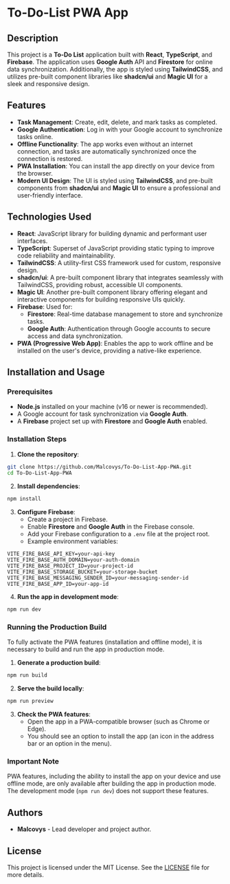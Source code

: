 # To-Do-List PWA App

## Description
This project is a **To-Do List** application built with **React**, **TypeScript**, and **Firebase**. The application uses **Google Auth** API and **Firestore** for online data synchronization. Additionally, the app is styled using **TailwindCSS**, and utilizes pre-built component libraries like **shadcn/ui** and **Magic UI** for a sleek and responsive design.

## Features
- **Task Management**: Create, edit, delete, and mark tasks as completed.
- **Google Authentication**: Log in with your Google account to synchronize tasks online.
- **Offline Functionality**: The app works even without an internet connection, and tasks are automatically synchronized once the connection is restored.
- **PWA Installation**: You can install the app directly on your device from the browser.
- **Modern UI Design**: The UI is styled using **TailwindCSS**, and pre-built components from **shadcn/ui** and **Magic UI** to ensure a professional and user-friendly interface.

## Technologies Used
- **React**: JavaScript library for building dynamic and performant user interfaces.
- **TypeScript**: Superset of JavaScript providing static typing to improve code reliability and maintainability.
- **TailwindCSS**: A utility-first CSS framework used for custom, responsive design.
- **shadcn/ui**: A pre-built component library that integrates seamlessly with TailwindCSS, providing robust, accessible UI components.
- **Magic UI**: Another pre-built component library offering elegant and interactive components for building responsive UIs quickly.
- **Firebase**: Used for:
    - **Firestore**: Real-time database management to store and synchronize tasks.
    - **Google Auth**: Authentication through Google accounts to secure access and data synchronization.
- **PWA (Progressive Web App)**: Enables the app to work offline and be installed on the user's device, providing a native-like experience.

## Installation and Usage

### Prerequisites
- **Node.js** installed on your machine (v16 or newer is recommended).
- A Google account for task synchronization via **Google Auth**.
- A **Firebase** project set up with **Firestore** and **Google Auth** enabled.

### Installation Steps

1. **Clone the repository**:
```bash
git clone https://github.com/Malcovys/To-Do-List-App-PWA.git
cd To-Do-List-App-PWA
```

2. **Install dependencies**:
```bash
npm install
```

3. **Configure Firebase**:
    - Create a project in Firebase.
    - Enable **Firestore** and **Google Auth** in the Firebase console.
    - Add your Firebase configuration to a `.env` file at the project root.
    - Example environment variables:
```env
VITE_FIRE_BASE_API_KEY=your-api-key
VITE_FIRE_BASE_AUTH_DOMAIN=your-auth-domain
VITE_FIRE_BASE_PROJECT_ID=your-project-id
VITE_FIRE_BASE_STORAGE_BUCKET=your-storage-bucket
VITE_FIRE_BASE_MESSAGING_SENDER_ID=your-messaging-sender-id
VITE_FIRE_BASE_APP_ID=your-app-id
```

4. **Run the app in development mode**:
```bash
npm run dev
```

### Running the Production Build

To fully activate the PWA features (installation and offline mode), it is necessary to build and run the app in production mode.

1. **Generate a production build**:
```bash
npm run build
```

2. **Serve the build locally**:
```bash
npm run preview
```

3. **Check the PWA features**:
    - Open the app in a PWA-compatible browser (such as Chrome or Edge).
    - You should see an option to install the app (an icon in the address bar or an option in the menu).

### Important Note

PWA features, including the ability to install the app on your device and use offline mode, are only available after building the app in production mode. The development mode (`npm run dev`) does not support these features.

## Authors
- **Malcovys** - Lead developer and project author.

## License
This project is licensed under the MIT License. See the [LICENSE](LICENSE) file for more details.
